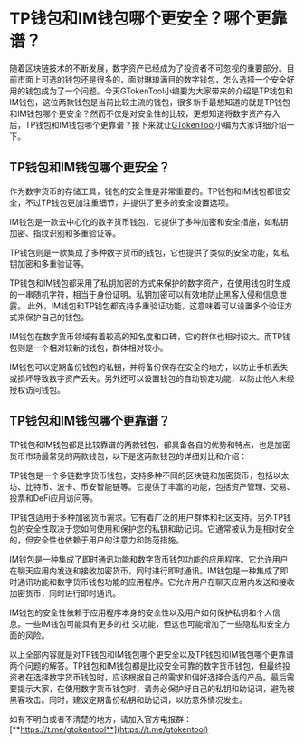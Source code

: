 # TP钱包和IM钱包哪个更安全？哪个更靠谱？

随着区块链技术的不断发展，数字资产已经成为了投资者不可忽视的重要部分。目前市面上可选的钱包还是很多的，面对琳琅满目的数字钱包，怎么选择一个安全好用的钱包成为了一个问题。今天GTokenTool小编要为大家带来的介绍是TP钱包和IM钱包，这位两款钱包是当前比较主流的钱包，很多新手最想知道的就是TP钱包和IM钱包哪个更安全？然而不仅是对安全性的比较，更想知道将数字资产存入后，TP钱包和IM钱包哪个更靠谱？接下来就让[GTokenTool](https://docs.gtokentool.com)小编为大家详细介绍一下。

## TP钱包和IM钱包哪个更安全？

作为数字货币的存储工具，钱包的安全性是非常重要的。TP钱包和IM钱包都很安全，不过TP钱包更加注重细节，并提供了更多的安全设置选项。

IM钱包是一款去中心化的数字货币钱包，它提供了多种加密和安全措施，如私钥加密、指纹识别和多重验证等。

TP钱包则是一款集成了多种数字货币的钱包，它也提供了类似的安全功能，如私钥加密和多重验证等。

TP钱包和IM钱包都采用了私钥加密的方式来保护的数字资产，在使用钱包时生成的一串随机字符，相当于身份证明。私钥加密可以有效地防止黑客入侵和信息泄露。 此外，IM钱包和TP钱包都支持多重验证功能，这意味着可以设置多个验证方式来保护自己的钱包。

IM钱包在数字货币领域有着较高的知名度和口碑，它的群体也相对较大。而TP钱包则是一个相对较新的钱包，群体相对较小。

IM钱包可以定期备份钱包的私钥，并将备份保存在安全的地方，以防止手机丢失或损坏导致数字资产丢失。另外还可以设置钱包的自动锁定功能，以防止他人未经授权访问钱包。

## TP钱包和IM钱包哪个更靠谱？

TP钱包和IM钱包都是比较靠谱的两款钱包，都具备各自的优势和特点，也是加密货币市场最常见的两款钱包，以下是这两款钱包的详细对比和介绍：

TP钱包是一个多链数字货币钱包，支持多种不同的区块链和加密货币，包括以太坊、比特币、波卡、币安智能链等。它提供了丰富的功能，包括资产管理、交易、投票和DeFi应用访问等。

TP钱包适用于多种加密货币需求。它有着广泛的用户群体和社区支持。另外TP钱包的安全性取决于您如何使用和保护您的私钥和助记词。它通常被认为是相对安全的，但安全性也依赖于用户的注意力和防范措施。

IM钱包是一种集成了即时通讯功能和数字货币钱包功能的应用程序。它允许用户在聊天应用内发送和接收加密货币，同时进行即时通讯。IM钱包是一种集成了即时通讯功能和数字货币钱包功能的应用程序。它允许用户在聊天应用内发送和接收加密货币，同时进行即时通讯。

IM钱包的安全性依赖于应用程序本身的安全性以及用户如何保护私钥和个人信息。一些IM钱包可能具有更多的社交功能，但这也可能增加了一些隐私和安全方面的风险。

以上全部内容就是对TP钱包和IM钱包哪个更安全以及TP钱包和IM钱包哪个更靠谱两个问题的解答。TP钱包和IM钱包都是比较安全可靠的数字货币钱包，但最终投资者在选择数字货币钱包时，应该根据自己的需求和偏好选择合适的产品。最后需要提示大家，在使用数字货币钱包时，请务必保护好自己的私钥和助记词，避免被黑客攻击。同时，建议定期备份私钥和助记词，以防意外情况发生。

如有不明白或者不清楚的地方，请加入官方电报群：[**https://t.me/gtokentool**](https://t.me/gtokentool)
